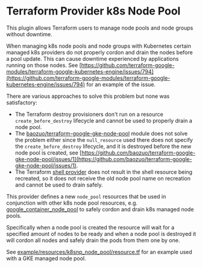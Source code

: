 # Terraform Provider k8s Node Pool

This plugin allows Terraform users to manage node pools and node groups without downtime.

When managing k8s node pools and node groups with Kubernetes certain managed k8s providers do not properly cordon and drain the nodes before a pool update. This can cause downtime experienced by applications running on those nodes. See [https://github.com/terraform-google-modules/terraform-google-kubernetes-engine/issues/794](https://github.com/terraform-google-modules/terraform-google-kubernetes-engine/issues/794) for an example of the issue.

There are various approaches to solve this problem but none was satisfactory:
- The Terraform destroy provisioners don't run on a resource `create_before_destroy` lifecycle and cannot be used to properly drain a node pool.
- The [baozuo/terraform-google-gke-node-pool](https://github.com/baozuo/terraform-google-gke-node-pool) module does not solve the problem either since the `null_resource` used there does not specify the `create_before_destroy` lifecycle, and it is destroyed before the new node pool is created, see [https://github.com/baozuo/terraform-google-gke-node-pool/issues/1](https://github.com/baozuo/terraform-google-gke-node-pool/issues/1).
- The Terraform [shell provider](https://registry.terraform.io/providers/scottwinkler/shell/1.7.10) does not result in the shell resource being recreated, so it does not receive the old node pool name on recreation and cannot be used to drain safely.

This provider defines a new `node_pool` resources that be used in conjunction with other k8s node pool resources, e.g. [google_container_node_pool](https://registry.terraform.io/providers/hashicorp/google/latest/docs/resources/container_node_pool) to safely cordon and drain k8s managed node pools.

Specifically when a node pool is created the resource will wait for a specified amount of nodes to be ready and when a node pool is destroyed it will cordon all nodes and safely drain the pods from them one by one.

See [example/resources/k8snp_node_pool/resource.tf](example/resources/k8snp_node_pool/resource.tf) for an example used with a GKE managed node pool.
